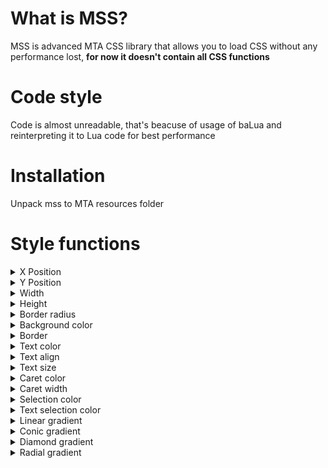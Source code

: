 # What is MSS?
MSS is advanced MTA CSS library that allows you to load CSS without any performance lost, **for now it doesn't contain all CSS functions**

# Code style
Code is almost unreadable, that's beacuse of usage of baLua and reinterpreting it to Lua code for best performance

# Installation
Unpack mss to MTA resources folder

# Style functions
<details>
   <summary>X Position</summary>
   
   ```css
   x: size unit;
   /* Changes relative x position,
      if using % uses given percent of width */

   main {
       background-color: rgb(15,15,15);
       border: 1px solid rgb(255,255,255,155);
   }

   main:hover {
       x: -20px;

       transition: .2s;
   }
   ```
   ![Example](https://user-images.githubusercontent.com/65825775/169347399-d84818c1-50f1-4f42-bb7c-a08fbb7bf998.gif)

</details>
<details>
   <summary>Y Position</summary>
   
   ```css
   y: size unit;
   /* Changes relative y position,
      if using % uses given percent of height */

   main {
       background-color: rgb(15,15,15);
       border: 1px solid rgb(255,255,255,155);
   }

   main:hover {
       y: -10%;

       transition: .2s;
   }
   ```
   ![Example](https://user-images.githubusercontent.com/65825775/169348174-330ce1c3-c6b4-4c53-9d00-79e4fb23417b.gif)
 
</details>
<details>
   <summary>Width</summary>
   
   ```css
   width: size unit;
   /* Changes element width,
      if using % uses given percent of default width (given by script not CSS) */

   main {
       background-color: rgb(15,15,15);
       border: 1px solid rgb(255,255,255,155);
   }

   main:hover {
       x: 5%;
       width: -10%;

       transition: .2s;
   }
   ```
   ![Example](https://user-images.githubusercontent.com/65825775/169348523-905c92dc-95d7-4e6a-a7a8-837e2cc70d00.gif)
   
</details>
<details>
   <summary>Height</summary>
   
   ```css
   height: size unit;
   /* Changes element height,
      if using % uses given percent of default height (given by script not CSS) */

   main {
       background-color: rgb(15,15,15);
       border: 1px solid rgb(255,255,255,155);
   }

   main:hover {
       height: 10%;

       transition: .2s;
   }
   ```
   ![Example](https://user-images.githubusercontent.com/65825775/169348834-e740a822-d3d3-40e4-9740-948f6637be99.gif)
  
</details>
<details>
   <summary>Border radius</summary>

   ```css
   border-radius: size unit;
   /* Changes element border radius,
      if using % uses given percent of default width or height (smaller one, given by script not CSS) */

   main {
       background-color: rgb(15,15,15);
       border: 1px solid rgb(255,255,255,155);
       border-radius: 10%;
   }

   main:hover {
       border-radius: 40%;

       transition: .2s;
   }
   ```
   ![Example](https://user-images.githubusercontent.com/65825775/169349202-2968aa6e-cab8-4903-be3d-39873018df7b.gif)
   
</details>

<details>
   <summary>Background color</summary>
      
   ```css
   background-color: color format;
   /* Changes element background color, accepts text color, hex (#rrggbb, #rrggbbaa), rgb and rgba */

   main {
       background-color: rgb(15,15,15);
       border: 1px solid rgb(255,255,255,155);
   }

   main:hover {
       background-color: red;

       transition: .2s;
   }
```

![Example](https://user-images.githubusercontent.com/65825775/169349724-93b0826e-8064-40c3-8fb2-c08b5b854589.gif)
</details>
<details>
   <summary>Border</summary>
   
   ```css
   border: size unit, border type, color format;
   
   main {
      background-color: rgb(15,15,15);
      border: 3px solid lime;
      border-radius: 30%;
   }

   main:hover {
      border: 8px solid red;

       transition: .2s;
   }
   ```
   ![Example](https://user-images.githubusercontent.com/65825775/169666810-d99b8b6b-9631-4fb0-a029-641f77af2c71.gif)
</details>
<details>
   <summary>Text color</summary>
   
   ```css
   color: color format;
   
   main {
      background-color: rgb(15,15,15);
      border: 1px solid rgb(255,255,255,155);
      font-size: 30px;
      color: white;
   }

   main:hover {
      color: red;

      transition: .2s;
   }
   ```
   ![Example](https://user-images.githubusercontent.com/65825775/169666914-83382423-1a4d-41eb-8608-2256e839e68c.gif)
</details>
<details>
   <summary>Text align</summary>
   
   ```css
   text-align: align type;
   
   main {
      background-color: rgb(15,15,15);
      border: 1px solid rgb(255,255,255,155);
      font-size: 30px;
      color: white;
      text-align: left;
   }

   main:hover {
      text-align: right;

       transition: .2s;
   }
   ```
   ![Example](https://user-images.githubusercontent.com/65825775/169667051-3ffd8fb8-a288-43cf-936a-55cfe32875e4.gif)
</details>
<details>
   <summary>Text size</summary>
   
   ```css
   main {
      background-color: rgb(15,15,15);
      border: 1px solid rgb(255,255,255,155);
      border-radius: 10%;

      font-size: 40px;
   }

   main:hover {
      font-size: 20px;

      transition: .2s;
   }
   ```
   ![Example](https://user-images.githubusercontent.com/65825775/169854304-c1282596-b04f-4d5f-bcfa-3ed40db589fb.gif)
</details>
<details>
   <summary>Caret color</summary>
   
   ```css
   caret-color: color format;
   
   main {
      background-color: rgb(15,15,15);
      border: 1px solid rgb(255,255,255,155);
      border-radius: 10%;
   
      caret-color: red;
   }

   main:hover {
      caret-color: green;

      transition: .2s;
   }
   ```
   ![Example](https://user-images.githubusercontent.com/65825775/169822250-8a70a509-e36b-44b1-88ed-a40508fbde64.gif)
</details>
<details>
   <summary>Caret width</summary>
   
   ```css
   caret-width: size format;
   
   main {
      background-color: rgb(15,15,15);
      border: 1px solid rgb(255,255,255,155);
      border-radius: 10%;
      caret-color: red;
   
      caret-width: 2px;
   }

   main:hover {
      caret-width: 15px;

      transition: .2s;
   }
   ```
   ![Example](https://user-images.githubusercontent.com/65825775/169822642-e3391cd2-ef1f-45f6-9b94-fead0cec433a.gif)
</details>
<details>
   <summary>Selection color</summary>
   
   ```css
   main {
      background-color: rgb(15,15,15);
      border: 1px solid rgb(255,255,255,155);
      border-radius: 10%;
      font-size: 40px;

      selection-color: red;
   }

   main:hover {
      selection-color: lime;

      transition: .2s;
   }
   ```
   ![Example](https://user-images.githubusercontent.com/65825775/169853176-3e35a2cb-4fac-4511-964e-765237e50270.gif)
</details>
<details>
   <summary>Text selection color</summary>
   
   ```css
   main {
      background-color: rgb(15,15,15);
      border: 1px solid rgb(255,255,255,155);
      border-radius: 10%;
      font-size: 40px;

      selection-text-color: red;
   }

   main:hover {
      selection-text-color: lime;

      transition: .2s;
   }
   ```
   ![Example](https://user-images.githubusercontent.com/65825775/169853846-ce51162a-0101-46ba-9dd1-6b00861f5b89.gif)
</details>
<details>
   <summary>Linear gradient</summary>
   
   ```css
   background: linear-gradient(angle, colors (step));
   
   main {
      background-color: rgb(15,15,15);
      border: 1px solid rgb(255,255,255,155);
      border-radius: 10%;

      background: linear-gradient(90deg, orange -100%, red 0%, orange 100%);
   }

   main:hover {
      background: linear-gradient(90deg, orange 0%, red 100%, orange 200%);

      transition: .2s;
   }
   ```
   ![Example](https://user-images.githubusercontent.com/65825775/169855188-ace0d840-42d9-4096-bce7-2f1947bcc0f9.gif)
   
   ```css
      main {
      background-color: rgb(15,15,15);
      border: 1px solid rgb(255,255,255,155);
      border-radius: 10%;

      background: linear-gradient(90deg, rgb(255, 0, 76) 0%, rgb(255, 247, 0) 100%);
   }

   main:hover {
      background: linear-gradient(90deg, rgb(255, 247, 0) 0%, rgb(255, 0, 76) 100%);

      transition: .2s;
   }
   ```
   
   ![Example](https://user-images.githubusercontent.com/65825775/169857044-8bb85be2-f725-4bd8-918a-e8e44ca32c01.gif)
</details>
<details>
   <summary>Conic gradient</summary>
   
   ```css
   main {
      background-color: rgb(15,15,15);
      border: 1px solid rgb(255,255,255,155);
      border-radius: 10%;

      background: conic-gradient(0deg, rgb(255, 0, 76), rgb(255, 247, 0));
   }

   main:hover {
      background: conic-gradient(180deg, rgb(255, 0, 76), rgb(255, 247, 0));

      transition: .2s;
   }
   ```
   ![Example](https://user-images.githubusercontent.com/65825775/169860529-82cdbfff-53d7-414a-8533-a29db6932760.gif)
</details>
<details>
   <summary>Diamond gradient</summary>
   
   ```css
   main {
      background-color: rgb(15,15,15);
      border: 1px solid rgb(255,255,255,155);
      border-radius: 10%;

      background: diamond-gradient(0deg, rgb(255, 0, 76), rgb(255, 247, 0));
      }

      main:hover {
      background: diamond-gradient(180deg, green, blue, red, orange);

      transition: .2s;
   }
   ```
   ![Example](https://user-images.githubusercontent.com/65825775/169860999-9382a613-b479-4baf-9425-530388765b7b.gif)
</details>
<details>
   <summary>Radial gradient</summary>
   
   ```css
   main {
      background-color: rgb(15,15,15);
      border: 1px solid rgb(255,255,255,155);
      border-radius: 10%;

      background: radial-gradient(0deg, rgb(255, 0, 76), rgb(255, 247, 0));
      }

      main:hover {
      background: radial-gradient(180deg, rgb(255, 0, 76), rgb(38, 255, 0));

      transition: .2s;
   }
   ```
   ![Example](https://user-images.githubusercontent.com/65825775/169862453-afd0f80d-8c63-4165-bb46-9f1e0bf5c471.gif)
</details>
